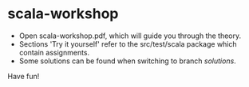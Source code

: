# scala-workshop

- Open scala-workshop.pdf, which will guide you through the theory.
- Sections 'Try it yourself' refer to the src/test/scala package which contain assignments.
- Some solutions can be found when switching to branch _solutions_.

Have fun!
